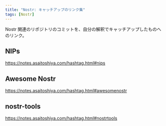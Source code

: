 ```yaml
---
title: "Nostr: キャッチアップのリンク集"
tags: [Nostr]
---
```


Nostr 関連のリポジトリのコミットを、自分の解釈でキャッチアップしたものへのリンク。

<!-- more -->

## NIPs

https://notes.asaitoshiya.com/hashtag.html#nips

## Awesome Nostr

https://notes.asaitoshiya.com/hashtag.html#awesomenostr

## nostr-tools

https://notes.asaitoshiya.com/hashtag.html#nostrtools
